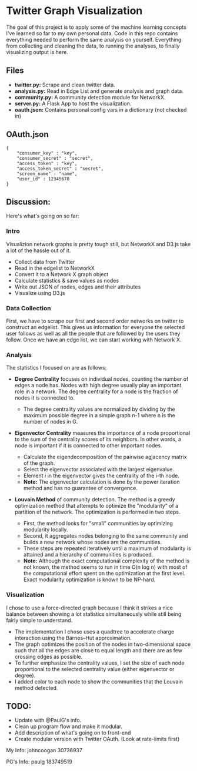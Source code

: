 Twitter Graph Visualization
===========================

The goal of this project is to apply some of the machine learning concepts I've learned so far to my own personal data. Code in this repo contains everything needed to perform the same analysis on yourself. Everything from collecting and cleaning the data, to running the analyses, to finally visualizing output is here.

Files
-----
*	**twitter.py:** Scrape and clean twitter data.
*	**analysis.py:** Read in Edge List and generate analysis and graph data.
*	**community.py:** A community detection module for NetworkX.
*	**server.py:** A Flask App to host the visualization.
*	**oauth.json:** Contains personal config vars in a dictionary (not checked in)

OAuth.json
----------

	{
		"consumer_key" : "key",
		"consumer_secret" : "secret",
		"access_token" : "key",
		"access_token_secret" : "secret",
		"screen_name" : "name",
		"user_id" : 12345678
	}

Discussion:
-----------
Here's what's going on so far:

### Intro
Visualizion network graphs is pretty tough still, but NetworkX and D3.js take a lot of the hassle out of it.

*	Collect data from Twitter
*	Read in the edgelist to NetworkX
*	Convert it to a Network X graph object
*	Calculate statistics & save values as nodes
*	Write out JSON of nodes, edges and their attributes
*	Visualize using D3.js

### Data Collection
First, we have to scrape our first and second order networks on twitter to construct an edgelist. This gives us information for everyone the selected user follows as well as all the people that are followed by the users they follow. Once we have an edge list, we can start working with Network X.

### Analysis
The statistics I focused on are as follows:
*	**Degree Centrality** focuses on individual nodes, counting the number of edges a node has. Nodes with high degree usually play an important role in a network. The degree centrality for a node is the fraction of nodes it is connected to.
	*	The degree centrality values are normalized by dividing by the maximum possible degree in a simple graph n-1 where n is the number of nodes in G.

*	**Eigenvector Centrality** measures the importance of a node proportional to the sum of the centrality scores of its neighbors. In other words, a node is important if it is connected to other important nodes.
	*	Calculate the eigendecomposition of the pairwise agjacency matrix of the graph.
	*	Select the eigenvector associated with the largest eigenvalue.
	*	Element *i* in the eigenvector gives the centrality of the i-th node.
	*	**Note:** The eigenvector calculation is done by the power iteration method and has no guarantee of convergence.

*	**Louvain Method** of community detection. The method is a greedy optimization method that attempts to optimize the "modularity" of a partition of the network. The optimization is performed in two steps. 
	*	First, the method looks for "small" communities by optimizing modularity locally. 
	*	Second, it aggregates nodes belonging to the same community and builds a new network whose nodes are the communities. 
	*	These steps are repeated iteratively until a maximum of modularity is attained and a hierarchy of communities is produced. 
	*	**Note:** Although the exact computational complexity of the method is not known, the method seems to run in time O(n log n) with most of the computational effort spent on the optimization at the first level. Exact modularity optimization is known to be NP-hard.

### Visualization
I chose to use a force-directed graph because I think it strikes a nice balance between showing a lot statistics simultaneously while still being fairly simple to understand.
*	The implementation I chose uses a quadtree to accelerate charge interaction using the Barnes–Hut approximation.
*	The graph optimizes the position of the nodes in two-dimensional space such that all the edges are close to equal length and there are as few crossing edges as possible.
*	To further emphasize the centrality values, I set the size of each node proportional to the selected centrality value (either eigenvector or degree).
*	I added color to each node to show the communities that the Louvain method detected.


TODO:
-----
*	Update with @PaulG's info.
*	Clean up program flow and make it modular.
*	Add description of what's going on to front-end
*	Create modular version with Twitter OAuth. (Look at rate-limits first)

My Info:
johncoogan
30736937

PG's Info:
paulg
183749519